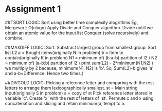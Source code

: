 # Assignment 1

##TSORT
LOGIC: Sort using better time complexity alogrithms Eg, Mergesort: O(nlogn)
Apply Divide and Conquer algorithm.
Divide untill we obtain an atomic value for the input list
Conquer (solve recursively) and combine.

##MAXDIFF
LOGIC: Sort. Substract largest group from smallest group.
Sort list L2
a = Bought items(originally N in problem)
b = Item to contain(originally K in problem)
N1 = minimum of( (b:a-b) partition of l2 )
N2 = minimum of( (a-b:b) partition of l2 )
print sum(L2) - 2*minimum(N1,N2)
( we multiply by 2 because, minimum(N1, N2) is 'b'. So, Sum(L2)-b gives 'a' and a-b=Difference. Hence two times.)

##DIVGOLD
LOGIC: Picking a reference letter and comparing with the rest letters to arrange them lexicographically smallest.
st = Main string input(originally S in problem)
a = copy of st
Pick reference letter stored in variable 'c'. Create 'x' with the rest of letters of 'st'.
Permute c and x using concatenation and slicing and retain minimum(a, temp) to a.


